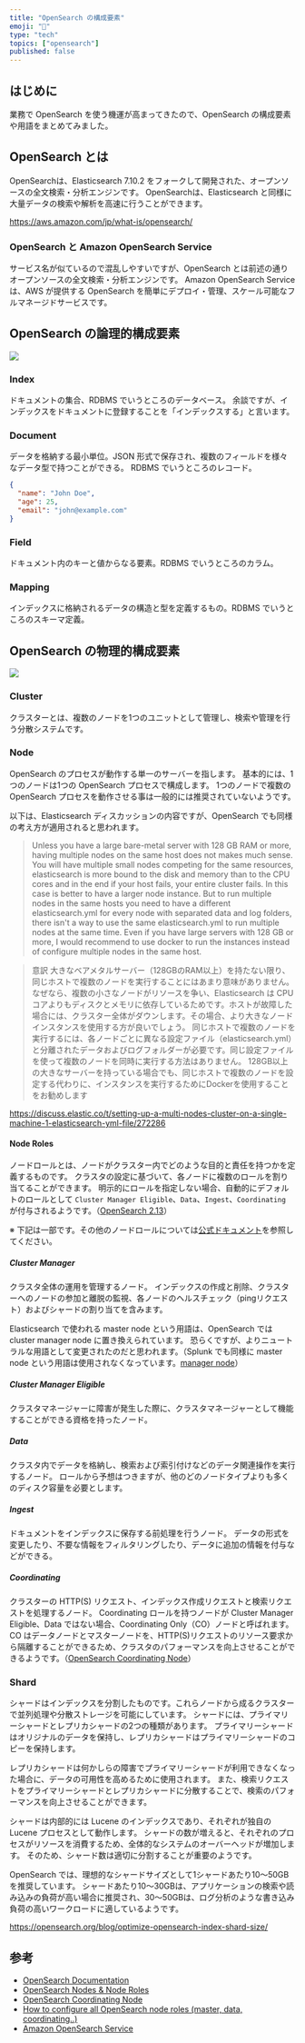 ```yaml
---
title: "OpenSearch の構成要素"
emoji: "🔰"
type: "tech"
topics: ["opensearch"]
published: false
---
```


## はじめに

業務で OpenSearch を使う機運が高まってきたので、OpenSearch の構成要素や用語をまとめてみました。

## OpenSearch とは

OpenSearchは、Elasticsearch 7.10.2 をフォークして開発された、オープンソースの全文検索・分析エンジンです。
OpenSearchは、Elasticsearch と同様に大量データの検索や解析を高速に行うことができます。

https://aws.amazon.com/jp/what-is/opensearch/

### OpenSearch と Amazon OpenSearch Service

サービス名が似ているので混乱しやすいですが、OpenSearch とは前述の通りオープンソースの全文検索・分析エンジンです。
Amazon OpenSearch Service は、AWS が提供する OpenSearch を簡単にデプロイ・管理、スケール可能なフルマネージドサービスです。

## OpenSearch の論理的構成要素

![](/images/d77360a5577e7a/opensearch.png)

### Index

ドキュメントの集合、RDBMS でいうところのデータベース。
余談ですが、インデックスをドキュメントに登録することを「インデックスする」と言います。

### Document

データを格納する最小単位。JSON 形式で保存され、複数のフィールドを様々なデータ型で持つことができる。
RDBMS でいうところのレコード。

```json
{
  "name": "John Doe",
  "age": 25,
  "email": "john@example.com"
}
```

### Field

ドキュメント内のキーと値からなる要素。RDBMS でいうところのカラム。

### Mapping

インデックスに格納されるデータの構造と型を定義するもの。RDBMS でいうところのスキーマ定義。

## OpenSearch の物理的構成要素

![](/images/d77360a5577e7a/cluster.png)

### Cluster

クラスターとは、複数のノードを1つのユニットとして管理し、検索や管理を行う分散システムです。

### Node

OpenSearch のプロセスが動作する単一のサーバーを指します。
基本的には、1つのノードは1つの OpenSearch プロセスで構成します。
1つのノードで複数の OpenSearch プロセスを動作させる事は一般的には推奨されていないようです。

以下は、Elasticsearch ディスカッションの内容ですが、OpenSearch でも同様の考え方が適用されると思われます。

> Unless you have a large bare-metal server with 128 GB RAM or more, having multiple nodes on the same host does not makes much sense.
> You will have multiple small nodes competing for the same resources, elasticsearch is more bound to the disk and memory than to the CPU cores and in the end if your host fails, your entire cluster fails. In this case is better to have a larger node instance.
> But to run multiple nodes in the same hosts you need to have a different elasticsearch.yml for every node with separated data and log folders, there isn't a way to use the same elasticsearch.yml to run multiple nodes at the same time.
> Even if you have large servers with 128 GB or more, I would recommend to use docker to run the instances instead of configure multiple nodes in the same host.

> 意訳
> 大きなベアメタルサーバー（128GBのRAM以上）を持たない限り、同じホストで複数のノードを実行することにはあまり意味がありません。
> なぜなら、複数の小さなノードがリソースを争い、Elasticsearch は CPU コアよりもディスクとメモリに依存しているためです。ホストが故障した場合には、クラスター全体がダウンします。その場合、より大きなノードインスタンスを使用する方が良いでしょう。
> 同じホストで複数のノードを実行するには、各ノードごとに異なる設定ファイル（elasticsearch.yml）と分離されたデータおよびログフォルダーが必要です。同じ設定ファイルを使って複数のノードを同時に実行する方法はありません。
> 128GB以上の大きなサーバーを持っている場合でも、同じホストで複数のノードを設定する代わりに、インスタンスを実行するためにDockerを使用することをお勧めします

https://discuss.elastic.co/t/setting-up-a-multi-nodes-cluster-on-a-single-machine-1-elasticsearch-yml-file/272286

#### Node Roles

ノードロールとは、ノードがクラスター内でどのような目的と責任を持つかを定義するものです。
クラスタの設定に基づいて、各ノードに複数のロールを割り当てることができます。
明示的にロールを指定しない場合、自動的にデフォルトのロールとして `Cluster Manager Eligible`、`Data`、`Ingest`、`Coordinating` が付与されるようです。（[OpenSearch 2.13](https://opensearch.org/docs/latest/tuning-your-cluster/#nodes)）

※ 下記は一部です。その他のノードロールについては[公式ドキュメント](https://opensearch.org/docs/latest/)を参照してください。

##### Cluster Manager

クラスタ全体の運用を管理するノード。
インデックスの作成と削除、クラスターへのノードの参加と離脱の監視、各ノードのヘルスチェック（pingリクエスト）およびシャードの割り当てを含みます。

Elasticsearch で使われる master node という用語は、OpenSearch では cluster manager node に置き換えられています。
恐らくですが、よりニュートラルな用語として変更されたのだと思われます。（Splunk でも同様に master node という用語は使用されなくなっています。[manager node](https://docs.splunk.com/Splexicon:Managernode)）

##### Cluster Manager Eligible

クラスタマネージャーに障害が発生した際に、クラスタマネージャーとして機能することができる資格を持ったノード。

##### Data

クラスタ内でデータを格納し、検索および索引付けなどのデータ関連操作を実行するノード。
ロールから予想はつきますが、他のどのノードタイプよりも多くのディスク容量を必要とします。

##### Ingest

ドキュメントをインデックスに保存する前処理を行うノード。
データの形式を変更したり、不要な情報をフィルタリングしたり、データに追加の情報を付与などができる。

##### Coordinating

クラスターの HTTP(S) リクエスト、インデックス作成リクエストと検索リクエストを処理するノード。
Coordinating ロールを持つノードが Cluster Manager Eligible、Data ではない場合、Coordinating Only（CO）ノードと呼ばれます。
CO はデータノードとマスターノードを、HTTP(S)リクエストのリソース要求から隔離することができるため、クラスタのパフォーマンスを向上させることができるようです。（[OpenSearch Coordinating Node](https://opster.com/guides/opensearch/opensearch-high-availability/opensearch-coordinating-node-when-to-use-coordinating-only-nodes/)）

### Shard

シャードはインデックスを分割したものです。これらノードから成るクラスターで並列処理や分散ストレージを可能にしています。
シャードには、プライマリーシャードとレプリカシャードの2つの種類があります。
プライマリーシャードはオリジナルのデータを保持し、レプリカシャードはプライマリーシャードのコピーを保持します。

レプリカシャードは何かしらの障害でプライマリーシャードが利用できなくなった場合に、データの可用性を高めるために使用されます。
また、検索リクエストをプライマリーシャードとレプリカシャードに分散することで、検索のパフォーマンスを向上させることができます。

シャードは内部的には Lucene のインデックスであり、それぞれが独自の Lucene プロセスとして動作します。
シャードの数が増えると、それぞれのプロセスがリソースを消費するため、全体的なシステムのオーバーヘッドが増加します。
そのため、シャード数は適切に分割することが重要のようです。

OpenSearch では、理想的なシャードサイズとして1シャードあたり10～50GBを推奨しています。
シャードあたり10～30GBは、アプリケーションの検索や読み込みの負荷が高い場合に推奨され、30～50GBは、ログ分析のような書き込み負荷の高いワークロードに適しているようです。

https://opensearch.org/blog/optimize-opensearch-index-shard-size/

## 参考

- [OpenSearch Documentation](https://opensearch.org/docs/latest/)
- [OpenSearch Nodes & Node Roles](https://opster.com/guides/opensearch/opensearch-basics/opensearch-nodes/)
- [OpenSearch Coordinating Node](https://opster.com/guides/opensearch/opensearch-high-availability/opensearch-coordinating-node-when-to-use-coordinating-only-nodes/)
- [How to configure all OpenSearch node roles (master, data, coordinating..)](https://opster.com/guides/opensearch/opensearch-data-architecture/how-to-configure-opensearch-node-roles/)
- [Amazon OpenSearch Service](https://pages.awscloud.com/rs/112-TZM-766/images/AWS-Black-Belt_2023_Amazon-OpenSearch-Service-Basic_0131_v1.pdf)
